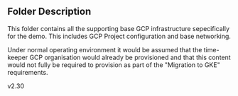 ## Folder Description

This folder contains all the supporting base GCP infrastructure sepecifically for the demo. This includes GCP Project configuration and base networking. 

Under normal operating environment it would be assumed that the time-keeper GCP organisation would already be provisioned and that this content would not fully be required to provision as part of the "Migration to GKE" requirements. 



v2.30